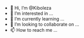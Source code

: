 - 👋 Hi, I’m @Kiboleza
- 👀 I’m interested in ...
- 🌱 I’m currently learning ...
- 💞️ I’m looking to collaborate on ...
- 📫 How to reach me ...

<!---
Kiboleza/Kiboleza is a ✨ special ✨ repository because its `README.md` (this file) appears on your GitHub profile.
You can click the Preview link to take a look at your changes.
--->

